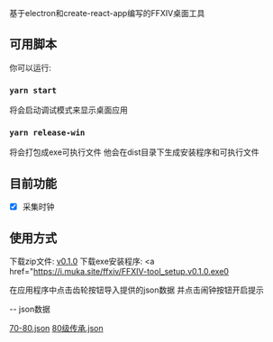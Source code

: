 基于electron和create-react-app编写的FFXIV桌面工具

## 可用脚本

你可以运行:

### `yarn start`

将会启动调试模式来显示桌面应用

### `yarn release-win`

将会打包成exe可执行文件
他会在dist目录下生成安装程序和可执行文件


## 目前功能

- [x] 采集时钟

## 使用方式
下载zip文件: <a href="https://i.muka.site/ffxiv/ffxix-tool.v0.1.0.zip">v0.1.0</a>
下载exe安装程序: <a href="https://i.muka.site/ffxiv/FFXIV-tool_setup.v0.1.0.exe0</a>

在应用程序中点击齿轮按钮导入提供的json数据 并点击闹钟按钮开启提示

-- json数据

<a href="https://i.muka.site/ffxiv/70-80.json">70-80.json</a>
<a href="https://i.muka.site/ffxiv/80级传承.json">80级传承.json</a>